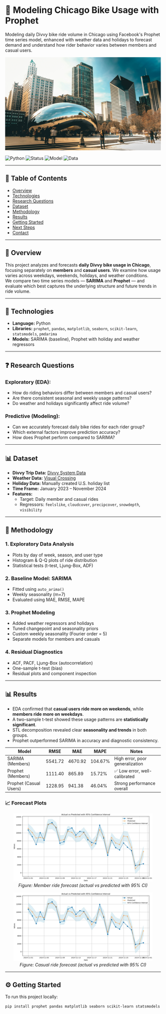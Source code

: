 # 🔄 Modeling Chicago Bike Usage with Prophet

Modeling daily Divvy bike ride volume in Chicago using Facebook's Prophet time series model, enhanced with weather data and holidays to forecast demand and understand how rider behavior varies between members and casual users.

<img src="https://raw.githubusercontent.com/eledon/Modeling-Chicago-Bike-Usage-with-Prophet/main/sawyer-bengtson-tnv84LOjes4-unsplash.jpg" width="600" height="300"/>

![Python](https://img.shields.io/badge/Python-Prophet-blue?logo=python)
![Status](https://img.shields.io/badge/Status-Completed-brightgreen)
![Model](https://img.shields.io/badge/Model-Prophet%20with%20Regressors-yellowgreen)
![Data](https://img.shields.io/badge/Data-Divvy%20%2B%20Weather-orange)

---

## 📘 Table of Contents
- [Overview](#overview)
- [Technologies](#technologies)
- [Research Questions](#research-questions)
- [Dataset](#dataset)
- [Methodology](#methodology)
- [Results](#results)
- [Getting Started](#getting-started)
- [Next Steps](#next-steps)
- [Contact](#contact)

---

## 🧭 Overview

This project analyzes and forecasts **daily Divvy bike usage in Chicago**, focusing separately on **members** and **casual users**. We examine how usage varies across weekdays, weekends, holidays, and weather conditions.  
We compare two time series models — **SARIMA** and **Prophet** — and evaluate which best captures the underlying structure and future trends in ride volume.

---

## 🧪 Technologies

- **Language:** Python
- **Libraries:** `prophet`, `pandas`, `matplotlib`, `seaborn`, `scikit-learn`, `statsmodels`, `pmdarima`
- **Models:** SARIMA (baseline), Prophet with holiday and weather regressors

---

## ❓ Research Questions

### Exploratory (EDA):
- How do riding behaviors differ between members and casual users?
- Are there consistent seasonal and weekly usage patterns?
- Do weather and holidays significantly affect ride volume?

### Predictive (Modeling):
- Can we accurately forecast daily bike rides for each rider group?
- Which external factors improve prediction accuracy?
- How does Prophet perform compared to SARIMA?

---

## 📊 Dataset

- **Divvy Trip Data:** [Divvy System Data](https://divvybikes.com/system-data)  
- **Weather Data:** [Visual Crossing](https://www.visualcrossing.com/resources/documentation/weather-data/getting-started-with-weather-data-services/)  
- **Holiday Data:** Manually created U.S. holiday list  
- **Time Frame:** January 2023 – November 2024  
- **Features:**
  - Target: Daily member and casual rides
  - Regressors: `feelslike`, `cloudcover`, `precipcover`, `snowdepth`, `visibility`

---

## 🧠 Methodology

### 1. Exploratory Data Analysis
- Plots by day of week, season, and user type
- Histogram & Q-Q plots of ride distribution
- Statistical tests (t-test, Ljung-Box, ADF)

### 2. Baseline Model: SARIMA
- Fitted using `auto_arima()`
- Weekly seasonality (m=7)
- Evaluated using MAE, RMSE, MAPE

### 3. Prophet Modeling
- Added weather regressors and holidays
- Tuned changepoint and seasonality priors
- Custom weekly seasonality (Fourier order = 5)
- Separate models for members and casuals

### 4. Residual Diagnostics
- ACF, PACF, Ljung-Box (autocorrelation)
- One-sample t-test (bias)
- Residual plots and component inspection

---

## 📊 Results

- EDA confirmed that **casual users ride more on weekends**, while **members ride more on weekdays**.
- A two-sample t-test showed these usage patterns are **statistically significant**.
- STL decomposition revealed clear **seasonality and trends** in both groups.
- Prophet outperformed SARIMA in accuracy and diagnostic consistency.

| Model                    | RMSE     | MAE      | MAPE     | Notes                            |
|-------------------------|----------|----------|----------|----------------------------------|
| SARIMA (Members)        | 5541.72  | 4670.92  | 104.67%  | High error, poor generalization |
| Prophet (Members)       | 1111.40  | 865.89   | 15.72%   | ✅ Low error, well-calibrated     |
| Prophet (Casual Users)  | 1228.95  | 941.38   | 46.04%   | Strong performance overall       |

### 📈 Forecast Plots

<p align="center">
  <img src="https://github.com/eledon/Modeling-Chicago-Bike-Usage-with-Prophet/blob/main/Member_forecast.jpg" width="450" alt="Member Forecast">
  <br>
  <em>Figure: Member ride forecast (actual vs predicted with 95% CI)</em>
</p>

<p align="center">
  <img src="https://github.com/eledon/Modeling-Chicago-Bike-Usage-with-Prophet/blob/main/Casual_forecast.jpg" width="450" alt="Casual Forecast">
  <br>
  <em>Figure: Casual ride forecast (actual vs predicted with 95% CI)</em>
</p>

---

## ⚙️ Getting Started

To run this project locally:

```bash
pip install prophet pandas matplotlib seaborn scikit-learn statsmodels pmdarima
